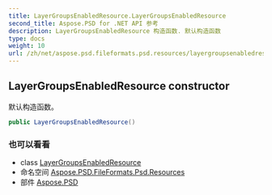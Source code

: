 ```yaml
---
title: LayerGroupsEnabledResource.LayerGroupsEnabledResource
second_title: Aspose.PSD for .NET API 参考
description: LayerGroupsEnabledResource 构造函数. 默认构造函数
type: docs
weight: 10
url: /zh/net/aspose.psd.fileformats.psd.resources/layergroupsenabledresource/layergroupsenabledresource/
---
```

## LayerGroupsEnabledResource constructor

默认构造函数。

```csharp
public LayerGroupsEnabledResource()
```

### 也可以看看

* class [LayerGroupsEnabledResource](../)
* 命名空间 [Aspose.PSD.FileFormats.Psd.Resources](../../layergroupsenabledresource/)
* 部件 [Aspose.PSD](../../../)



